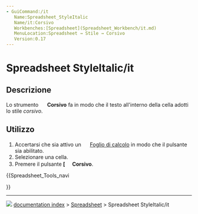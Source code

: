 ```yaml
---
- GuiCommand:/it
   Name:Spreadsheet_StyleItalic
   Name/it:Corsivo
   Workbenches:[Spreadsheet](Spreadsheet_Workbench/it.md)
   MenuLocation:Spreadsheet → Stile → Corsivo
   Version:0.17
---
```


# Spreadsheet StyleItalic/it



## Descrizione

Lo strumento <img alt="" src=images/Spreadsheet_StyleItalic.svg  style="width:16px;"> **Corsivo** fa in modo che il testo all\'interno della cella adotti lo stile *corsivo*.



## Utilizzo

1.  Accertarsi che sia attivo un <img alt="" src=images/_Spreadsheet_CreateSheet.svg  style="width:16px;"> [Foglio di calcolo](Spreadsheet_CreateSheet/it.md) in modo che il pulsante sia abilitato.
2.  Selezionare una cella.
3.  Premere il pulsante **[<img src=images/Spreadsheet_StyleItalic.svg style="width:16px"> Corsivo**.





{{Spreadsheet_Tools_navi

}}



---
![](images/Button_right.svg) [documentation index](../README.md) > [Spreadsheet](Spreadsheet_Workbench.md) > Spreadsheet StyleItalic/it
